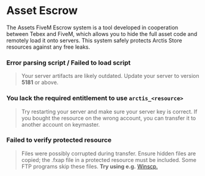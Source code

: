 # Asset Escrow

The Assets FiveM Escrow system is a tool developed in cooperation between Tebex and FiveM, which allows you to hide the full asset code and remotely load it onto servers. This system safely protects Arctis Store resources against any free leaks.


### Error parsing script / Failed to load script

> Your server artifacts are likely outdated. Update your server to version **5181** or above.


### You lack the required entitlement to use `arctis_<resource>`

> Try restarting your server and make sure your server key is correct. If you bought the resource on the wrong account, you can transfer it to another account on keymaster.


### Failed to verify protected resource

> Files were possibly corrupted during transfer. Ensure hidden files are copied; the .fxap file in a protected resource must be included. Some FTP programs skip these files. **Try using e.g.** [Winscp.](https://winscp.net/eng/download.php)